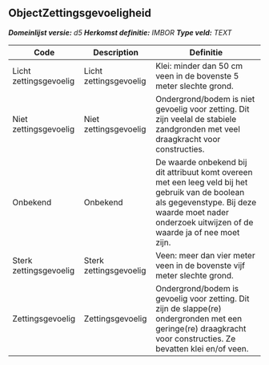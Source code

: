 ﻿## ObjectZettingsgevoeligheid

*__Domeinlijst versie:__ d5*
*__Herkomst definitie:__ IMBOR*
*__Type veld:__ TEXT*

|__Code__ |__Description__ |__Definitie__	|
|	---	|	---	|   ---	| 
| Licht zettingsgevoelig | Licht zettingsgevoelig | Klei: minder dan 50 cm veen in de bovenste 5 meter slechte grond. |
| Niet zettingsgevoelig | Niet zettingsgevoelig | Ondergrond/bodem is niet gevoelig voor zetting. Dit zijn veelal de stabiele zandgronden met veel draagkracht voor constructies. |
| Onbekend | Onbekend | De waarde onbekend bij dit attribuut komt overeen met een leeg veld bij het gebruik van de boolean als gegevenstype. Bij deze waarde moet nader onderzoek uitwijzen of de waarde ja of nee moet zijn. |
| Sterk zettingsgevoelig | Sterk zettingsgevoelig | Veen: meer dan vier meter veen in de bovenste vijf meter slechte grond. |
| Zettingsgevoelig | Zettingsgevoelig | Ondergrond/bodem is gevoelig voor zetting. Dit zijn de slappe(re) ondergronden met een geringe(re) draagkracht voor constructies. Ze bevatten klei en/of veen. |
